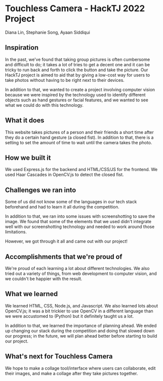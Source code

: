 # Touchless Camera - HackTJ 2022 Project

Diana Lin, Stephanie Song, Ayaan Siddiqui

## Inspiration
In the past, we've found that taking group pictures is often cumbersome and difficult to do; it takes a lot of tries to get a decent one and it can be tricky to run back and forth to click the button and take the picture. Our HackTJ project is aimed to aid that by giving a low-cost way for users to take photos without having to be right next to their devices.

In addition to that, we wanted to create a project involving computer vision because we were inspired by the technology used to identify different objects such as hand gestures or facial features, and we wanted to see what we could do with this technology.

## What it does
This website takes pictures of a person and their friends a short time after they do a certain hand gesture (a closed fist). In addition to that, there is a setting to set the amount of time to wait until the camera takes the photo.

## How we built it
We used Express.js for the backend and HTML/CSS/JS for the frontend. We used Haar Cascades in OpenCV.js to detect the closed fist.

## Challenges we ran into
Some of us did not know some of the languages in our tech stack beforehand and had to learn it all during the competition.

In addition to that, we ran into some issues with screenshotting to save the image. We found that some of the elements that we used didn't integrate well with our screenshotting technology and needed to work around those limitations.

However, we got through it all and came out with our project!

## Accomplishments that we're proud of
We're proud of each learning a lot about different technologies. We also tried out a variety of things, from web development to computer vision, and we couldn't be happier with the result.

## What we learned
We learned HTML, CSS, Node.js, and Javascript. We also learned lots about OpenCV.js; it was a bit trickier to use OpenCV in a different language than we were accustomed to (Python) but it definitely taught us a lot.

In addition to that, we learned the importance of planning ahead. We ended up changing our stack during the competition and doing that slowed down our progress; in the future, we will plan ahead better before starting to build our project.

## What's next for Touchless Camera
We hope to make a collage tool/interface where users can collaborate, edit their images, and make a collage after they take pictures together.
